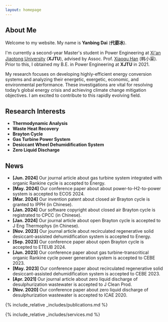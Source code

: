 ```yaml
---
layout: homepage
---
```


## About Me

Welcome to my website. My name is <strong>Yanbing Dai</strong> (<strong>代晏冰</strong>).

I'm currently a second-year Master's student in Power Engineering at [Xi'an Jiaotong University](http://en.xjtu.edu.cn/) (<b>XJTU</b>), advised by Assoc. Prof. [Xiaoqu Han](https://www.researchgate.net/profile/Xiaoqu-Han) (韩小渠). Prior to this, I obtained my B.E. in Power Engineering at <b>XJTU</b> in 2021.

My research focuses on developing highly-efficient energy conversion systems and analyzing their energetic, exergetic, economic, and environmental performance. These investigations are vital for resolving today’s global energy crisis and achieving climate change mitigation objectives. I am excited to contribute to this rapidly evolving field.

## Research Interests

- **Thermodynamic Analysis**
- **Waste Heat Recovery**
- **Brayton Cycle**
- **Gas Turbine Power System**
- **Desiccant Wheel Dehumidification System**
- **Zero Liquid Discharge**

## News

- **[Jun. 2024]** Our journal article about gas turbine system integrated with organic Rankine cycle is accepted to Energy.
- **[May. 2024]** Our conference paper about about power-to-H2-to-power system is accepted to ECOS 2024.
- **[Mar. 2024]** Our invention patent about closed air Brayton cycle is granted to IPPH (in Chinese).
- **[Jan. 2024]** Our software copyright about closed air Brayton cycle is registrated to CPCC (in Chinese).
- **[Jan. 2024]** Our journal article about open Brayton cycle is accepted to J Eng Thermophys (in Chinese).
- **[Nov. 2023]** Our journal article about recirculated regenerative solid desiccant-assisted dehumidification system is accepted to Energy.
- **[Sep. 2023]** Our conference paper about open Brayton cycle is accepted to ETEUB 2024.
- **[Jun. 2023]** Our conference paper about gas turbine-transcritical organic Rankine cycle power generation system is accepted to CEBE 2023.
- **[May. 2023]** Our conference paper about recirculated regenerative solid desiccant-assisted dehumidification system is accepted to CEBE 2023.
- **[Apr. 2021]** Our journal article about zero liquid discharge of desulphurization wastewater is accepted to J Clean Prod.
- **[Nov. 2020]** Our conference paper about zero liquid discharge of desulphurization wastewater is accepted to ICAE 2020.

{% include_relative _includes/publications.md %}

{% include_relative _includes/services.md %}
